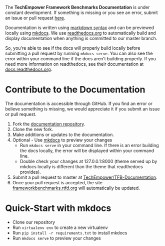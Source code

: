 The __TechEmpower Framework Benchmarks Documentation__ 
is under constant development. If something is missing 
or you see an error, submit an issue or pull 
request 
[here](https://github.com/TechEmpower/TFB-Documentation).

Documentation is written using [markdown syntax](https://help.github.com/articles/markdown-basics/) 
and can be previewed locally using [mkdocs](http://mkdocs.readthedocs.org/en/latest/). 
We use [readthedocs.org](https://readthedocs.org/) to automatically build 
and display documentation when anything is committed to our master branch. 

So, you're able to see if the docs will properly build locally 
before submitting a pull request by running `mkdocs serve`. 
You can also see the error within your command line if the docs 
aren't building properly. If you need more information on 
readthedocs, see their documentation at 
[docs.readthedocs.org](http://docs.readthedocs.org/en/latest/).

# Contribute to the Documentation
The documentation is accessible through GitHub. If you find an error or
believe something is missing, we would appreciate it if you submit 
an issue or pull request.

1. Fork the [documentation repository](https://github.com/TechEmpower/TFB-Documentation).
2. Clone the new fork.
3. Make additions or updates to the documentation.
4. Optional - Use [mkdocs](http://docs.readthedocs.org/en/latest/getting_started.html#in-markdown) 
to preview your changes
    * Run `mkdocs serve` in your command line. If there is an error
    building the docs locally, the error will be displayed within your 
    command line.
    * Double check your changes at 127.0.0.1:8000 (theme served up by 
    mkdocs locally is different than the theme that readthedocs provides).
5. Submit a pull request to master at 
[TechEmpower/TFB-Documentation](https://github.com/TechEmpower/TFB-Documentation).
6. Once your pull request is accepted, the site 
[frameworkbenchmarks.rtfd.org](http://frameworkbenchmarks.readthedocs.org/en/latest/) 
will automatically be updated.

# Quick-Start with mkdocs

* Clone our repository
* Run `virtualenv env` to create a new virtualenv
* Run `pip install -r requirements.txt` to install mkdocs
* Run `mkdocs serve` to preview your changes

